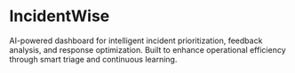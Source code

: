 # IncidentWise
AI-powered dashboard for intelligent incident prioritization, feedback analysis, and response optimization. Built to enhance operational efficiency through smart triage and continuous learning.
